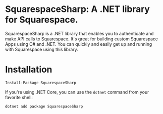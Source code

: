 #  SquarespaceSharp: A .NET library for Squarespace.

SquarespaceSharp is a .NET library that enables you to authenticate and make API calls to Squarespace. It's great for building custom Squarespace Apps using C# and .NET. You can quickly and easily get up and running with Squarespace using this library.

# Installation

```
Install-Package SquarespaceSharp
```

If you're using .NET Core, you can use the `dotnet` command from your favorite shell:

```
dotnet add package SquarespaceSharp
```

